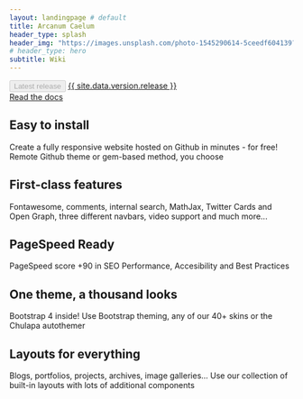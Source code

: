 ```yaml
---
layout: landingpage # default
title: Arcanum Caelum
header_type: splash
header_img: "https://images.unsplash.com/photo-1545290614-5ceedf604139?ixlib=rb-1.2.1&ixid=eyJhcHBfaWQiOjEyMDd9&auto=format&fit=crop&w=1200&q=60"
# header_type: hero
subtitle: Wiki
---
```

<div class="text-center">
  <div class="btn-group btn-group-sm" role="group" aria-label="Latest release">
    <button type="button" class="btn btn-primary border border-primary font-weight-bold" disabled>Latest release</button>
  <a href="https://github.com/dieghernan/chulapa/releases" class="btn btn-outline-primary font-weight-bold">{{ site.data.version.release }}</a>
</div>
<div class="text-center my-4">
  <a class="btn btn-primary  btn-lg my-3 text-secondary" href="./docs" role="button">Read the docs</a>
</div>
<div class="text-center my-4 py-5 px-3 bg-secondary border border-primary rounded-lg chulapa-overlay-img"  style="
background-image: url(https://dieghernan.github.io/chulapa/assets/img/iconbanner/github.svg)">
 <p><i class="fas fa-rocket fa-3x"></i></p>
 <h2 class="font-weight-light py-3">Easy to install</h2>
 <p class="lead font-weight-light py-2">Create a fully responsive website hosted on Github in minutes - for free! Remote Github theme or gem-based method, you choose</p>
</div>
<div class="text-center my-4 py-5 px-3 bg-secondary border border-primary rounded-lg chulapa-overlay-img" style="background-repeat: repeat;
background-size: auto;
background-image: url(https://dieghernan.github.io/chulapa/assets/img/iconbanner/banner.svg)">
 <p><i class="fas fa-code fa-3x"></i></p>
 <h2 class="font-weight-light  py-3">First-class features</h2>
 <p class="lead font-weight-light py-2">Fontawesome, comments, internal search, MathJax, Twitter Cards and Open Graph, three different navbars, video support and much more...</p>
</div>
<div class="text-center my-4 py-5 px-3 bg-secondary border border-primary rounded-lg chulapa-overlay-img"  style="background-image: url(https://dieghernan.github.io/chulapa/assets/img/iconbanner/bolt.svg)">
 <p><i class="fa-brands fa-searchengin fa-3x"></i></p>
 <h2 class="font-weight-light py-3">PageSpeed Ready</h2>
 <p class="lead font-weight-light py-2"><span class="font-weight-bold" >PageSpeed score +90</span> in SEO Performance, Accesibility and Best Practices</p>
</div>
<div class="text-center my-4 py-5 px-3 bg-secondary border border-primary rounded-lg chulapa-overlay-img"  style="
background-image: url(https://dieghernan.github.io/chulapa/assets/img/iconbanner/palette.svg)">
 <p><i class="fas fa-cogs fa-3x"></i></p>
 <h2 class="font-weight-light py-3">One theme, a thousand looks</h2>
 <p class="lead font-weight-light py-2">Bootstrap 4 inside! Use Bootstrap theming, any of our 40+ skins or the Chulapa autothemer</p>
</div>
<div class="text-center my-4 py-5 px-3 bg-secondary border border-primary rounded-lg chulapa-overlay-img"  style="background-image: url(https://dieghernan.github.io/chulapa/assets/img/iconbanner/th.svg)">
 <p><i class="fas fa-puzzle-piece fa-3x"></i></p>
 <h2 class="font-weight-light py-3">Layouts for everything</h2>
 <p class="lead font-weight-light py-2">Blogs, portfolios, projects, archives, image galleries... Use our collection of built-in layouts with lots of additional components</p>
</div>
</div>